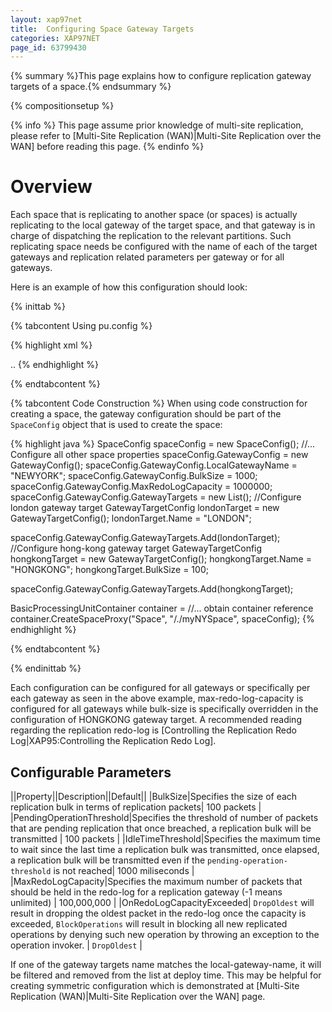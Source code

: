 ```yaml
---
layout: xap97net
title:  Configuring Space Gateway Targets
categories: XAP97NET
page_id: 63799430
---
```



{% summary %}This page explains how to configure replication gateway targets of a space.{% endsummary %}

{% compositionsetup %}

{% info %}
This page assume prior knowledge of multi-site replication, please refer to [Multi-Site Replication (WAN)|Multi-Site Replication over the WAN] before reading this page.
{% endinfo %}


# Overview

Each space that is replicating to another space (or spaces) is actually replicating to the local gateway of the target space,
and that gateway is in charge of dispatching the replication to the relevant partitions. Such replicating space needs be configured with the name of each of the target gateways and
replication related parameters per gateway or for all gateways.

Here is an example of how this configuration should look:

{% inittab %}

{% tabcontent Using pu.config %}

{% highlight xml %}
<?xml version="1.0" encoding="utf-8" ?>
<configuration>
  <configSections>
    <section name="GigaSpaces.XAP" type="GigaSpaces.XAP.Configuration.GigaSpacesXAPConfiguration, GigaSpaces.Core"/>
  </configSections>
  <GigaSpaces.XAP>
    <ProcessingUnitContainer Type="GigaSpaces.XAP.ProcessingUnit.Containers.BasicContainer.BasicProcessingUnitContainer, GigaSpaces.Core">
      <BasicContainer>
        <ScanAssemblies>
          ..
        </ScanAssemblies>
        <SpaceProxies>
          <add Name="Space" Url="/./myNYSpace">
            <Gateway LocalGatewayName="NEWYORK" BulkSize="1000" MaxRedoLogCapacity="1000000">
              <Targets>
                <add Name="LONDON"/>
                <add Name="HONGKONG" BulkSize="100"/>
              </Targets>
            </Gateway>
          </add>
        </SpaceProxies>
      </BasicContainer>
    </ProcessingUnitContainer>
  </GigaSpaces.XAP>
</configuration>
{% endhighlight %}

{% endtabcontent %}


{% tabcontent Code Construction %}
When using code construction for creating a space, the gateway configuration should be part of the `SpaceConfig` object that is used to create the space:

{% highlight java %}
SpaceConfig spaceConfig = new SpaceConfig();
//... Configure all other space properties
spaceConfig.GatewayConfig = new GatewayConfig();
spaceConfig.GatewayConfig.LocalGatewayName = "NEWYORK";
spaceConfig.GatewayConfig.BulkSize = 1000;
spaceConfig.GatewayConfig.MaxRedoLogCapacity = 1000000;
spaceConfig.GatewayConfig.GatewayTargets = new List<GatewayTargetConfig>();
//Configure london gateway target
GatewayTargetConfig londonTarget = new GatewayTargetConfig();
londonTarget.Name = "LONDON";

spaceConfig.GatewayConfig.GatewayTargets.Add(londonTarget);
//Configure hong-kong gateway target
GatewayTargetConfig hongkongTarget = new GatewayTargetConfig();
hongkongTarget.Name = "HONGKONG";
hongkongTarget.BulkSize = 100;

spaceConfig.GatewayConfig.GatewayTargets.Add(hongkongTarget);

BasicProcessingUnitContainer container = //... obtain container reference
container.CreateSpaceProxy("Space", "/./myNYSpace", spaceConfig);
{% endhighlight %}

{% endtabcontent %}

{% endinittab %}


Each configuration can be configured for all gateways or specifically per each gateway as seen in the above example, max-redo-log-capacity is configured for all gateways while bulk-size is specifically overridden in the configuration of HONGKONG gateway target. A recommended reading regarding the replication redo-log is [Controlling the Replication Redo Log|XAP95:Controlling the Replication Redo Log].

# Configurable Parameters

||Property||Description||Default||
|BulkSize|Specifies the size of each replication bulk in terms of replication packets| 100 packets |
|PendingOperationThreshold|Specifies the threshold of number of packets that are pending replication that once breached, a replication bulk will be transmitted | 100 packets |
|IdleTimeThreshold|Specifies the maximum time to wait since the last time a replication bulk was transmitted, once elapsed, a replication bulk will be transmitted even if the `pending-operation-threshold` is not reached| 1000 miliseconds |
|MaxRedoLogCapacity|Specifies the maximum number of packets that should be held in the redo-log for a replication gateway (-1 means unlimited) | 100,000,000 |
|OnRedoLogCapacityExceeded| `DropOldest` will result in dropping the oldest packet in the redo-log once the capacity is exceeded, `BlockOperations` will result in blocking all new replicated operations by denying such new operation by throwing an exception to the operation invoker. | `DropOldest` |

If one of the gateway targets name matches the local-gateway-name, it will be filtered and removed from the list at deploy time. This may be helpful for creating symmetric configuration which is demonstrated at [Multi-Site Replication (WAN)|Multi-Site Replication over the WAN] page.